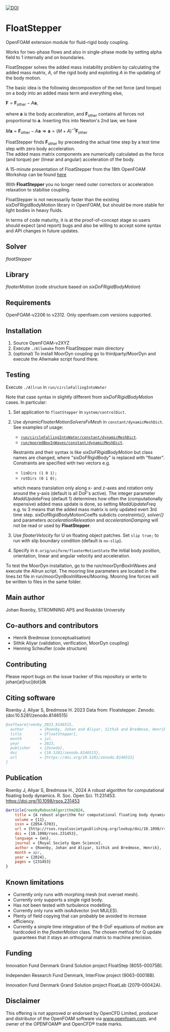 [![DOI](https://zenodo.org/badge/DOI/10.5281/zenodo.8146515.svg)](https://doi.org/10.5281/zenodo.8146515)

# FloatStepper 

OpenFOAM extension module for fluid-rigid body coupling.

Works for two-phase flows and also in single-phase mode by setting alpha field to 1 internally and on boundaries.

FloatStepper solves the added mass instability problem by calculating the added mass matrix, $A$, of the rigid body and exploiting $A$ in the updating of the body motion.

The basic idea is the following decomposition of the net force (and torque) on a body into an added mass term and everything else,

$\mathbf F = \mathbf F_\textrm{other} - A\mathbf a$, 

where $\mathbf a$ is the body acceleration, and $\mathbf F_\textrm{other}$ contains all forces not proportional to $\mathbf a$.
Inserting this into Newton's 2nd law, we have

$M\mathbf a = \mathbf F_\textrm{other} - A\mathbf a \Rightarrow \mathbf a = (M + A)^{-1} \mathbf F_\textrm{other}$

FloatStepper finds $\mathbf F_\textrm{other}$ by preceeding the actual time step by a test time step with zero body acceleration.\
The added mass matrix components are numerically calculated as the force (and torque) per (linear and angular) acceleration of the body.

A 15-minute presentation of FloatStepper from the 18th OpenFOAM Workshop can be found [here](https://youtu.be/Nn3Zl1jnr5U)

With **FloatStepper** you no longer need outer correctors or acceleration relaxation to stabilise coupling.

FloatStepper is not necessarily faster than the existing sixDoFRigidBodyMotion library in OpenFOAM, but should be more stable for light bodies in heavy fluids.

In terms of code maturity, it is at the proof-of-concept stage so users should expect (and report) bugs and also be willing to accept some syntax and API changes in future updates.

## Solver
*floatStepper*

## Library
*floaterMotion* (code structure based on *sixDoFRigidBodyMotion*)

## Requirements
OpenFOAM-v2206 to v2312. 
Only openfoam.com versions supported.

## Installation
1. Source OpenFOAM-v2XYZ
2. Execute `./Allwmake` from FloatStepper main directory
3. (optional) To install MoorDyn coupling go to thirdparty/MoorDyn and execute
   the Allwmake script found there.

## Testing
Execute `./Allrun` in `run/circleFallingIntoWater`

Note that case syntax in slightly different from *sixDoFRigidBodyMotion* cases.
In particular:
1.  Set application to `floatStepper` in `system/controlDict`.
2.  Use *dynamicFloaterMotionSolversFvMesh* in `constant/dynamicMeshDict`.
    See examples of usage: 
    - [`run/circleFallingIntoWater/constant/dynamicMeshDict`](run/circleFallingIntoWater/constant/dynamicMeshDict).
    - [`run/mooredBoxInWaves/constant/dynamicMeshDict`](run/mooredBoxInWaves/constant/dynamicMeshDict).
    
    Restraints and their syntax is like *sixDoFRigidBodyMotion* but class names are changed, where "sixDoFRigidBody" is replaced with "floater".
    Constraints are specified with two vectors e.g.
    - `linDirs (1 0 1);`
    - `rotDirs (0 1 0);`
  
    which means translation only along x- and z-axes and rotation only around the y-axis (default is all DoF's active).
    The integer parameter *MaddUpdateFreq* (default 1) determines how often the (computationally expensive) added mass update is done, so setting *MaddUpdateFreq* e.g. to 3 means that the added mass matrix is only updated evert 3rd time step.
    sixDofRigidBodyMotionCoeffs subdicts *constraints{}*, *solver{}* and parameters *accelerationRelexation* and *accelerationDamping* will not be read or used by **FloatStepper**.
3.  Use *floaterVelocity* for U on floating object patches. Set `slip true;` to run with slip boundary condition (default is `no-slip`).
4.  Specify in `0.orig/uniform/floaterMotionState` the initial body position, orientation, linear and angular velocity and acceleration.

To test the MoorDyn installation, go to the run/moorDynBoxInWaves and execute the Allrun script. The mooring line parameters are located in the lines.txt file in run/moorDynBoxInWaves/Mooring. Mooring line forces will be written to files in the same folder.

## Main author
Johan Roenby, STROMNING APS and Roskilde University

## Co-authors and contributors
- Henrik Bredmose (conceptualisation)
- Sithik Aliyar (validation, verification, MoorDyn coupling)
- Henning Scheufler (code structure)

## Contributing
Please report bugs on the issue tracker of this repository or write to
johan[at]ruc[dot]dk

## Citing software
Roenby J, Aliyar S, Bredmose H. 2023 Data from: Floatstepper. Zenodo. (doi:10.5281/zenodo.8146515)

```bibtex
@software{roenby_2023_8146515,
  author       = {Roenby, Johan and Aliyar, Sithik and Bredmose, Henrik},
  title        = {FloatStepper},
  month        = jul,
  year         = 2023,
  publisher    = {Zenodo},
  doi          = {10.5281/zenodo.8146515},
  url          = {https://doi.org/10.5281/zenodo.8146515}
}
```

## Publication
Roenby J, Aliyar S, Bredmose H., 2024 A robust algorithm for computational floating body dynamics. R. Soc. Open Sci. 11:231453. https://doi.org/10.1098/rsos.231453

```bibtex
@article{roenbyRobustAlgorithm2024,
	title = {A robust algorithm for computational floating body dynamics},
	volume = {11},
	issn = {2054-5703},
	url = {http://rsos.royalsocietypublishing.org/lookup/doi/10.1098/rsos.160405},
	doi = {10.1098/rsos.231453},
	language = {en},
	journal = {Royal Society Open Science},
	author = {Roenby, Johan and Aliyar, Sithik and Bredmose, Henrik},
	month = apr,
	year = {2024},
	pages = {231453}
}
```

## Known limitations
-   Currently only runs with morphing mesh (not overset mesh).
-   Currently only supports a single rigid body.
-   Has not been tested with turbulence modelling.
-   Currently only runs with isoAdvector (not MULES).
-   Plenty of field copying that can probably be avoided to increase efficiency.
-   Currently a simple time integration of the 6-DoF equations of motion are hardcoded in the *floaterMotion* class. The chosen method for Q update guarantees that it stays an orthogonal matrix to machine precision.

## Funding
Innovation Fund Denmark Grand Solution project FloatStep (8055-00075B).

Independen Research Fund Denmark, InterFlow project (9063-00018B).

Innovation Fund Denmark Grand Solution project FloatLab (2079-00042A).

## Disclaimer
This offering is not approved or endorsed by OpenCFD Limited, producer and
distributor of the OpenFOAM software via www.openfoam.com, and owner of the 
OPENFOAM®  and OpenCFD®  trade marks.
